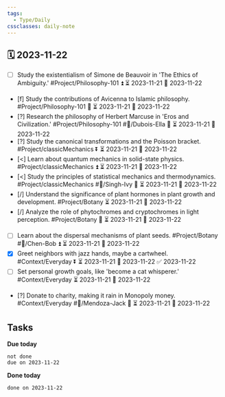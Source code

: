 ```yaml
---
tags:
  - Type/Daily
cssclasses: daily-note
---
```


## 🗓️ 2023-11-22

- [ ] Study the existentialism of Simone de Beauvoir in 'The Ethics of Ambiguity.' #Project/Philosophy-101 ⏫ ⏳ 2023-11-21 📅 2023-11-22
- [f] Study the contributions of Avicenna to Islamic philosophy. #Project/Philosophy-101 🔺 ⏳ 2023-11-21 📅 2023-11-22
- [?] Research the philosophy of Herbert Marcuse in 'Eros and Civilization.' #Project/Philosophy-101 #👤/Dubois-Ella 🔺 ⏳ 2023-11-21 📅 2023-11-22
- [?] Study the canonical transformations and the Poisson bracket. #Project/classicMechanics ⏬ ⏳ 2023-11-21 📅 2023-11-22
- [<] Learn about quantum mechanics in solid-state physics. #Project/classicMechanics ⏫ ⏳ 2023-11-21 📅 2023-11-22
- [<] Study the principles of statistical mechanics and thermodynamics. #Project/classicMechanics #👤/Singh-Ivy 🔼 ⏳ 2023-11-21 📅 2023-11-22
- [/] Understand the significance of plant hormones in plant growth and development. #Project/Botany ⏳ 2023-11-21 📅 2023-11-22
- [/] Analyze the role of phytochromes and cryptochromes in light perception. #Project/Botany 🔼 ⏳ 2023-11-21 📅 2023-11-22
- [ ] Learn about the dispersal mechanisms of plant seeds. #Project/Botany #👤/Chen-Bob ⏫ ⏳ 2023-11-21 📅 2023-11-22
- [x] Greet neighbors with jazz hands, maybe a cartwheel. #Context/Everyday ⏬ ⏳ 2023-11-21 📅 2023-11-22 ✅ 2023-11-22
- [ ] Set personal growth goals, like 'become a cat whisperer.' #Context/Everyday ⏳ 2023-11-21 📅 2023-11-22
- [?] Donate to charity, making it rain in Monopoly money. #Context/Everyday #👤/Mendoza-Jack 🔼 ⏳ 2023-11-21 📅 2023-11-22

## Tasks

**Due today**

```tasks
not done
due on 2023-11-22
```

**Done today**

```tasks
done on 2023-11-22
```
            